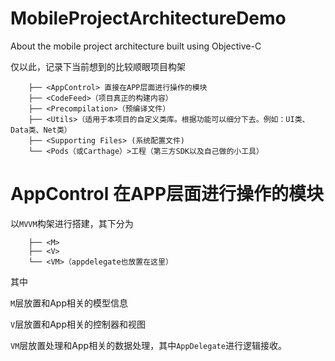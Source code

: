 # MobileProjectArchitectureDemo
About the mobile project architecture built using Objective-C

仅以此，记录下当前想到的比较顺眼项目构架

```
    ├── <AppControl> 直接在APP层面进行操作的模块
    ├── <CodeFeed>（项目真正的构建内容）
    ├── <Precompilation>（预编译文件）
    ├── <Utils>（适用于本项目的自定义类库。根据功能可以细分下去。例如：UI类、Data类、Net类）
    ├── <Supporting Files> (系统配置文件)
    └── <Pods（或Carthage）>工程（第三方SDK以及自己做的小工具）
```

# AppControl 在APP层面进行操作的模块

以`MVVM`构架进行搭建，其下分为

```
    ├── <M> 
    ├── <V>
    └── <VM>（appdelegate也放置在这里）
```

其中

`M`层放置和App相关的模型信息

`V`层放置和App相关的控制器和视图

`VM`层放置处理和App相关的数据处理，其中`AppDelegate`进行逻辑接收。
